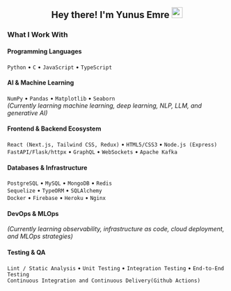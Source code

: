 <h2 align="center">Hey there! I'm Yunus Emre <img src="https://github.com/yunustechin/yunustechin/blob/master/Hi.gif" width="25"></h2>

### What I Work With

#### Programming Languages
`Python` • `C` • `JavaScript` • `TypeScript`

#### AI & Machine Learning
`NumPy` • `Pandas` • `Matplotlib` • `Seaborn`  
*(Currently learning machine learning, deep learning, NLP, LLM, and generative AI)*

#### Frontend & Backend Ecosystem
`React (Next.js, Tailwind CSS, Redux)` • `HTML5/CSS3` • `Node.js (Express)`        
`FastAPI/Flask/httpx` • `GraphQL` • `WebSockets` • `Apache Kafka`

#### Databases & Infrastructure
`PostgreSQL` • `MySQL` • `MongoDB` • `Redis`  
`Sequelize` • `TypeORM` • `SQLAlchemy`    
`Docker` • `Firebase` • `Heroku` • `Nginx`    

#### DevOps & MLOps
*(Currently learning observability, infrastructure as code, cloud deployment, and MLOps strategies)*

#### Testing & QA
`Lint / Static Analysis` • `Unit Testing` • `Integration Testing` • `End-to-End Testing `     
`Continuous Integration and Continuous Delivery(Github Actions)`     
